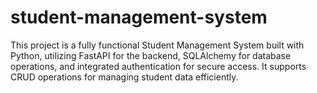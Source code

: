 # student-management-system

This project is a fully functional Student Management System built with Python, utilizing FastAPI for the backend, SQLAlchemy for database operations, and integrated authentication for secure access. It supports CRUD operations for managing student data efficiently.
